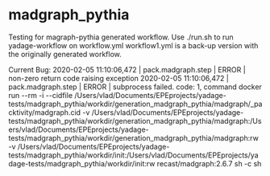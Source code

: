 # madgraph_pythia
Testing for magraph-pythia generated workflow.
Use ./run.sh to run yadage-workflow on workflow.yml
workflow1.yml is a back-up version with the originally generated workflow.

Current Bug:
2020-02-05 11:10:06,472 |   pack.madgraph.step |  ERROR | non-zero return code raising exception
2020-02-05 11:10:06,472 |   pack.madgraph.step |  ERROR | subprocess failed. code: 1,  command docker run --rm -i  --cidfile /Users/vlad/Documents/EPEprojects/yadage-tests/madgraph_pythia/workdir/generation_madgraph_pythia/madgraph/_packtivity/madgraph.cid     -v /Users/vlad/Documents/EPEprojects/yadage-tests/madgraph_pythia/workdir/generation_madgraph_pythia/madgraph:/Users/vlad/Documents/EPEprojects/yadage-tests/madgraph_pythia/workdir/generation_madgraph_pythia/madgraph:rw -v /Users/vlad/Documents/EPEprojects/yadage-tests/madgraph_pythia/workdir/init:/Users/vlad/Documents/EPEprojects/yadage-tests/madgraph_pythia/workdir/init:rw recast/madgraph:2.6.7 sh -c sh
